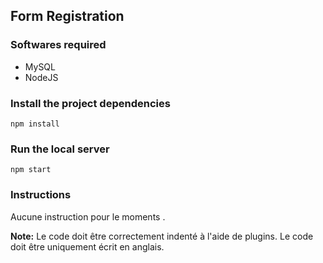 ## Form Registration

### Softwares required
- MySQL
- NodeJS

### Install the project dependencies
```
npm install
```

### Run the local server
```
npm start
```

### Instructions
Aucune instruction pour le moments .

**Note:** Le code doit être correctement indenté à l'aide de plugins. Le code doit être uniquement écrit en anglais.

